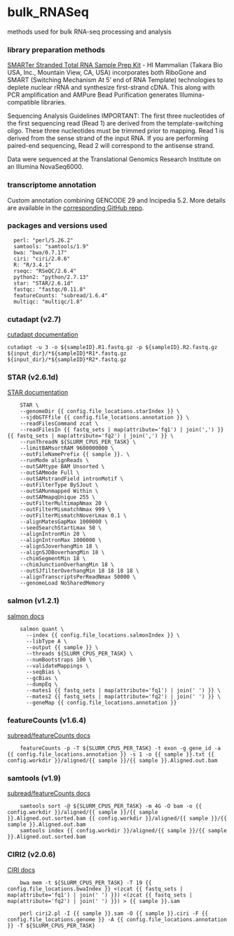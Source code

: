 # bulk_RNASeq
methods used for bulk RNA-seq processing and analysis

### library preparation methods

[SMARTer Stranded Total RNA Sample Prep Kit](https://www.takarabio.com/assets/documents/User%20Manual/SMARTer%20Stranded%20Total%20RNA%20Sample%20Prep%20Kit%20-%20HI%20Mammalian%20User%20Manual_092617.pdf) - HI Mammalian (Takara Bio USA, Inc., Mountain View, CA, USA) incorporates both RiboGone and SMART (Switching Mechanism At 5’ end of RNA Template) technologies to deplete nuclear rRNA and synthesize first-strand cDNA. This along with PCR amplification and AMPure Bead Purification generates Illumina-compatible libraries.

Sequencing Analysis Guidelines
IMPORTANT: The first three nucleotides of the first sequencing read (Read 1) are derived from the template-switching oligo. These three nucleotides must be trimmed prior to mapping. Read 1 is derived from the sense strand of the input RNA. If you are performing paired-end sequencing, Read 2 will correspond to the antisense strand.

Data were sequenced at the Translational Genomics Research Institute on an Illumina NovaSeq6000.

### transcriptome annotation

Custom annotation combining GENCODE 29 and lncipedia 5.2. More details are available in the [corresponding GitHub repo](https://github.com/FOUNDINPD/annotation-RNA).

### packages and versions used
```
  perl: "perl/5.26.2"
  samtools: "samtools/1.9"
  bwa: "bwa/0.7.17"
  ciri: "ciri/2.0.6"
  R: "R/3.4.1"
  rseqc: "RSeQC/2.6.4"
  python2: "python/2.7.13"
  star: "STAR/2.6.1d"
  fastqc: "fastqc/0.11.8"
  featureCounts: "subread/1.6.4"
  multiqc: "multiqc/1.8"
```

### cutadapt (v2.7)
[cutadapt documentation](https://cutadapt.readthedocs.io/en/stable/)

```
cutadapt -u 3 -o ${sampleID}.R1.fastq.gz -p ${sampleID}.R2.fastq.gz ${input_dir}/*${sampleID}*R1*.fastq.gz ${input_dir}/*${sampleID}*R2*.fastq.gz
```

### STAR (v2.6.1d)
[STAR documentation](https://github.com/alexdobin/STAR)
```
    STAR \
    --genomeDir {{ config.file_locations.starIndex }} \
    --sjdbGTFfile {{ config.file_locations.annotation }} \
    --readFilesCommand zcat \
    --readFilesIn {{ fastq_sets | map(attribute='fq1') | join(',') }} {{ fastq_sets | map(attribute='fq2') | join(',') }} \
    --runThreadN ${SLURM_CPUS_PER_TASK} \
    --limitBAMsortRAM 9600000000 \
    --outFileNamePrefix {{ sample }}. \
    --runMode alignReads \
    --outSAMtype BAM Unsorted \
    --outSAMmode Full \
    --outSAMstrandField intronMotif \
    --outFilterType BySJout \
    --outSAMunmapped Within \
    --outSAMmapqUnique 255 \
    --outFilterMultimapNmax 20 \
    --outFilterMismatchNmax 999 \
    --outFilterMismatchNoverLmax 0.1 \
    --alignMatesGapMax 1000000 \
    --seedSearchStartLmax 50 \
    --alignIntronMin 20 \
    --alignIntronMax 1000000 \
    --alignSJoverhangMin 18 \
    --alignSJDBoverhangMin 18 \
    --chimSegmentMin 18 \
    --chimJunctionOverhangMin 18 \
    --outSJfilterOverhangMin 18 18 18 18 \
    --alignTranscriptsPerReadNmax 50000 \
    --genomeLoad NoSharedMemory
```

### salmon (v1.2.1)
[salmon docs](https://combine-lab.github.io/salmon/)
```
    salmon quant \
      --index {{ config.file_locations.salmonIndex }} \
      --libType A \
      --output {{ sample }} \
      --threads ${SLURM_CPUS_PER_TASK} \
      --numBootstraps 100 \
      --validateMappings \
      --seqBias \
      --gcBias \
      --dumpEq \
      --mates1 {{ fastq_sets | map(attribute='fq1') | join(' ') }} \
      --mates2 {{ fastq_sets | map(attribute='fq2') | join(' ') }} \
      --geneMap {{ config.file_locations.annotation }}
```

### featureCounts (v1.6.4)
[subread/featureCounts docs](http://subread.sourceforge.net/)

```
    featureCounts -p -T ${SLURM_CPUS_PER_TASK} -t exon -g gene_id -a {{ config.file_locations.annotation }} -s 1 -o {{ sample }}.txt {{ config.workdir }}/aligned/{{ sample }}/{{ sample }}.Aligned.out.bam
```

### samtools (v1.9) 
[subread/featureCounts docs](http://subread.sourceforge.net/)

```
    samtools sort -@ ${SLURM_CPUS_PER_TASK} -m 4G -O bam -o {{ config.workdir }}/aligned/{{ sample }}/{{ sample }}.Aligned.out.sorted.bam {{ config.workdir }}/aligned/{{ sample }}/{{ sample }}.Aligned.out.bam
    samtools index {{ config.workdir }}/aligned/{{ sample }}/{{ sample }}.Aligned.out.sorted.bam

```

### CIRI2 (v2.0.6)
[CIRI docs](https://sourceforge.net/projects/ciri/files/CIRI2/)

```
    bwa mem -t ${SLURM_CPUS_PER_TASK} -T 19 {{ config.file_locations.bwaIndex }} <(zcat {{ fastq_sets | map(attribute='fq1') | join(' ') }}) <(zcat {{ fastq_sets | map(attribute='fq2') | join(' ') }}) > {{ sample }}.sam

    perl ciri2.pl -I {{ sample }}.sam -O {{ sample }}.ciri -F {{ config.file_locations.genome }} -A {{ config.file_locations.annotation }} -T ${SLURM_CPUS_PER_TASK}
```
